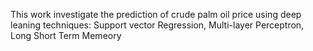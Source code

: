This work investigate the prediction of crude palm oil price using deep leaning techniques: Support vector Regression, Multi-layer Perceptron, Long Short Term Memeory
